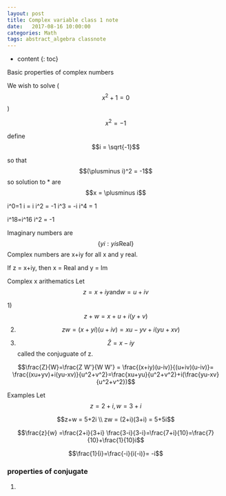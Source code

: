 ```yaml
---
layout: post
title: Complex variable class 1 note
date:   2017-08-16 10:00:00
categories: Math
tags: abstract_algebra classnote
---
```

* content
{: toc} 

Basic properties of complex numbers

We wish to solve ($$x^2+1=0$$)

$$x^2=-1$$

define $$i = \sqrt{-1}$$





so that $$(\plusminus i)^2 = -1$$
so solution to * are $$x = \plusminus i$$


i^0=1
i = i
i^2 = -1
i^3 = -i
i^4 = 1

i^18=i^16 i^2 = -1


Imaginary numbers are $$\{yi: y is \text{Real}\}$$
Complex numbers are x+iy for all x and y real.

If z = x+iy, then x = Real and y = Im

Complex x arithematics
Let $$z = x +iy \text{and} w = u+iv$$

1)$$z+w = x+u + i(y+v)$$

2) $$zw = (x+yi)(u+iv)=xu-yv+i(yu+xv)$$

3) $$\bar{Z}= x-iy$$ called the conjuguate of z. 

$$\frac{Z}{W}=\frac{Z W'}{W W'} = \frac{(x+iy)(u-iv)}{(u+iv)(u-iv)}= \frac{(xu+yv)+i(yu-xv)}{u^2+v^2}=\frac{xu+yu}{u^2+v^2}+i(\frac{yu-xv}{u^2+v^2})$$

Examples
Let 
$$z = 2+i, w = 3+i$$

$$z+w = 5+2i \\
zw = (2+i)(3+i) = 5+5i$$

$$\frac{z}{w} =\frac{2+i}{3+i} \frac{3-i}{3-i}=\frac{7+i}{10}=\frac{7}{10}+\frac{1}{10}i$$

$$\frac{1}{i}=\frac{-i}{i(-i)}= -i$$

### properties of conjugate
1) 
